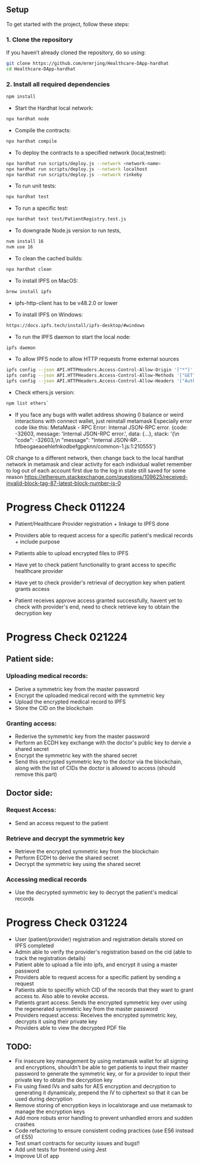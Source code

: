## Setup

To get started with the project, follow these steps:

### 1. Clone the repository
If you haven’t already cloned the repository, do so using:
```bash
git clone https://github.com/mrmrjing/Healthcare-DApp-hardhat
cd Healthcare-DApp-hardhat
```

### 2. Install all required dependencies
```bash
npm install 
```

- Start the Hardhat local network: 
```bash
npx hardhat node
```

- Compile the contracts: 
```bash
npx hardhat compile
```

- To deploy the contracts to a specified network (local,testnet): 
```bash
npx hardhat run scripts/deploy.js --network <network-name>
npx hardhat run scripts/deploy.js --network localhost
npx hardhat run scripts/deploy.js --network rinkeby
```

- To run unit tests: 
```bash
npx hardhat test
```

- To run a specific test: 
```bash
npx hardhat test test/PatientRegistry.test.js
```

- To downgrade Node.js version to run tests, 
```bash
nvm install 16 
nvm use 16
```

- To clean the cached builds: 
```bash
npx hardhat clean
```

- To install IPFS on MacOS: 
```bash
brew install ipfs
```

- ipfs-http-client has to be v48.2.0 or lower 

- To install IPFS on Windows: 
```bash 
https://docs.ipfs.tech/install/ipfs-desktop/#windows
```

- To run the IPFS daemon to start the local node: 
```bash
ipfs daemon
```

- To allow IPFS node to allow HTTP requests frome external sources 
```bash
ipfs config --json API.HTTPHeaders.Access-Control-Allow-Origin '["*"]'
ipfs config --json API.HTTPHeaders.Access-Control-Allow-Methods '["GET", "POST", "PUT"]'
ipfs config --json API.HTTPHeaders.Access-Control-Allow-Headers '["Authorization"]'
```

- Check ethers.js version: 
```bash
npm list ethers` 
```

- If you face any bugs with wallet address showing 0 balance or weird interactions with connect wallet, just reinstall metamask
Especially error code like this: 
MetaMask - RPC Error: Internal JSON-RPC error. 
{code: -32603, message: 'Internal JSON-RPC error.', data: {…}, stack: '{\n  "code": -32603,\n  "message": "Internal JSON-RP…hfbeogaeaoehlefnkodbefgpgknn/common-1.js:1:210555'}

OR 
change to a different network, then change back to the local hardhat network in metamask
and clear activity for each individual wallet 
remember to log out of each account first
due to the log in state still saved for some reason
https://ethereum.stackexchange.com/questions/109625/received-invalid-block-tag-87-latest-block-number-is-0


# Progress Check 011224 
- Patient/Healthcare Provider registration + linkage to IPFS done 
- Providers able to request access for a specific patient's medical records + include purpose 
- Patients able to upload encrypted files to IPFS 
- Have yet to check patient functionality to grant access to specific healthcare provider 
- Have yet to check provider's retrieval of decryption key when patient grants access

- Patient receives approve access granted successfully, havent yet to check with provider's end, need to check retrieve key to obtain the decryption key 

# Progress Check 021224 
## Patient side: 
### Uploading medical records: 
- Derive a symmetric key from the master password
- Encrypt the uploaded medical record with the symmetric key 
- Upload the encrypted medical record to IPFS 
- Store the CID on the blockchain 

### Granting access: 
- Rederive the symmetric key from the master password 
- Perform an ECDH key exchange with the doctor's public key to dervie a shared secret 
- Encrypt the symmetric key with the shared secret 
- Send this encrypted symmetric key to the doctor via the blockchain, along with the list of CIDs the doctor is allowed to access (should remove this part)

## Doctor side: 
### Request Access: 
- Send an access request to the patient 
### Retrieve and decrypt the symmetric key 
- Retrieve the encrypted symmetric key from the blockchain 
- Perform ECDH to derive the shared secret 
- Decrypt the symmetric key using the shared secret 

### Accessing medical records 
- Use the decrypted symmetric key to decrypt the patient's medical records 

# Progress Check 031224 
-  User (patient/provider) registration and registration details stored on IPFS completed 
- Admin able to verify the provider's registration based on the cid (able to track the registration details)
- Patient able to upload a file into ipfs, and encrypt it using a master password
- Providers able to request access for a specific patient by sending a request 
- Patients able to specifiy which CID of the records that they want to grant access to. Also able to revoke access. 
- Patients grant access: Sends the encrypted symmetric key over using the regenerated symmetric key from the master password 
- Providers request access: Receives the encrypted symmetric key, decrypts it using their private key 
- Providers able to view the decrypted PDF file 

## TODO: 
- Fix insecure key management by using metamask wallet for all signing and encryptions, shouldn't be able to get patients to input their master password to generate the symmetric key, or for a provider to input their private key to obtain the decryption key
- Fix using fixed IVs and salts for AES encryption and decryption to generating it dynamicaly, prepend the IV to ciphertext so that it can be used during decryption 
- Remove storing of encryption keys in localstorage and use metamask to manage the encryption keys 
- Add more robuts error handling to prevent unhandled errors and sudden crashes 
- Code refactoring to ensure consistent coding practices (use ES6 instead of ES5)
- Test smart contracts for security issues and bugs!!
- Add unit tests for frontend using Jest 
- Improve UI of app